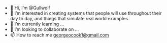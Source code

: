 - 👋 Hi, I’m @Gullwolf
- 👀 I’m interested in creating systems that people will use throughout their day to day, and things that simulate real world examples.
- 🌱 I’m currently learning ...
- 💞️ I’m looking to collaborate on ...
- 📫 How to reach me georgeocook1@gmail.com

<!---
Gullwolf/Gullwolf is a ✨ special ✨ repository because its `README.md` (this file) appears on your GitHub profile.
You can click the Preview link to take a look at your changes.
--->
